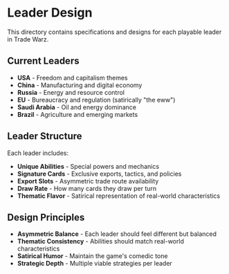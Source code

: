 # Leader Design

This directory contains specifications and designs for each playable leader in Trade Warz.

## Current Leaders

- **USA** - Freedom and capitalism themes
- **China** - Manufacturing and digital economy
- **Russia** - Energy and resource control
- **EU** - Bureaucracy and regulation (satirically "the eww")
- **Saudi Arabia** - Oil and energy dominance
- **Brazil** - Agriculture and emerging markets

## Leader Structure

Each leader includes:
- **Unique Abilities** - Special powers and mechanics
- **Signature Cards** - Exclusive exports, tactics, and policies
- **Export Slots** - Asymmetric trade route availability
- **Draw Rate** - How many cards they draw per turn
- **Thematic Flavor** - Satirical representation of real-world characteristics

## Design Principles

- **Asymmetric Balance** - Each leader should feel different but balanced
- **Thematic Consistency** - Abilities should match real-world characteristics
- **Satirical Humor** - Maintain the game's comedic tone
- **Strategic Depth** - Multiple viable strategies per leader
